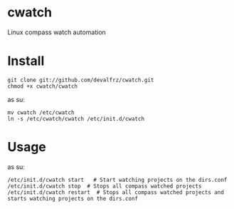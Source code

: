 cwatch
======

Linux compass watch automation


Install
======
```
git clone git://github.com/devalfrz/cwatch.git
chmod +x cwatch/cwatch
```
as su:
```
mv cwatch /etc/cwatch
ln -s /etc/cwatch/cwatch /etc/init.d/cwatch
```
Usage
======

as su:
```
/etc/init.d/cwatch start   # Start watching projects on the dirs.conf
/etc/init.d/cwatch stop  # Stops all compass watched projects
/etc/init.d/cwatch restart  # Stops all compass watched projects and starts watching projects on the dirs.conf
```
